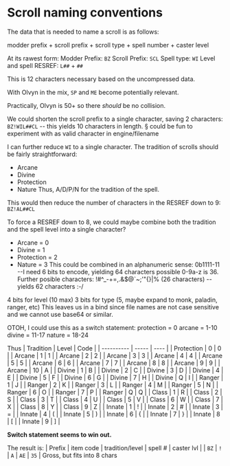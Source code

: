 # Scroll naming conventions

The data that is needed to name a scroll is as follows:

modder prefix + scroll prefix + scroll type + spell number + caster level

At its rawest form:
Modder Prefix:          `BZ`
Scroll Prefix:          `SCL`
Spell type:             `WI`
Level and spell RESREF: `L##` + `##`

This is 12 characters necessary based on the uncompressed data.

With Olvyn in the mix, `SP` and `ME` become potentially relevant.

Practically, Olvyn is 50+ so there _should_ be no collision.

We could shorten the scroll prefix to a single character, saving 2 characters: `BZ!WIL##CL` -- this yields 10 characters in length.
§ could be fun to experiment with as valid character in engine/filename

I can further reduce `WI` to a single character. The tradition of scrolls should be fairly straightforward:
- Arcane
- Divine
- Protection
- Nature
Thus, A/D/P/N for the tradition of the spell.

This would then reduce the number of characters in the RESREF down to 9: `BZ!AL##CL`

To force a RESREF down to 8, we could maybe combine both the tradition and the spell level into a single character?
- Arcane = 0
- Divine = 1
- Protection = 2
- Nature = 3
This could be combined in an alphanumeric sense: 0b1111-11 --I need 6 bits to encode, yielding 64 characters possible
0-9a-z is 36. Further posible characters:
!#^_-+=,.[]( )&$@`~;'"{}|% (26 characters) -- yields 62 characters :-/

4 bits for level (10 max)
3 bits for type (5, maybe expand to monk, paladin, ranger, etc)
This leaves us in a bind since file names are not case sensitive and we cannot use base64 or similar.

OTOH, I could use this as a switch statement:
protection = 0
arcane = 1-10
divine = 11-17
nature = 18-24

Thus
| Tradition  | Level | Code |
| ---------- | ----- | ---- |
| Protection |   0   |  0   |
| Arcane     |   1   |  1   |
| Arcane     |   2   |  2   |
| Arcane     |   3   |  3   |
| Arcane     |   4   |  4   |
| Arcane     |   5   |  5   |
| Arcane     |   6   |  6   |
| Arcane     |   7   |  7   |
| Arcane     |   8   |  8   |
| Arcane     |   9   |  9   |
| Arcane     |   10  |  A   |
| Divine     |   1   |  B   |
| Divine     |   2   |  C   |
| Divine     |   3   |  D   |
| Divine     |   4   |  E   |
| Divine     |   5   |  F   |
| Divine     |   6   |  G   |
| Divine     |   7   |  H   |
| Divine     |   Q   |  I   |
| Ranger     |   1   |  J   |
| Ranger     |   2   |  K   |
| Ranger     |   3   |  L   |
| Ranger     |   4   |  M   |
| Ranger     |   5   |  N   |
| Ranger     |   6   |  O   |
| Ranger     |   7   |  P   |
| Ranger     |   Q   |  Q   |
| Class      |   1   |  R   |
| Class      |   2   |  S   |
| Class      |   3   |  T   |
| Class      |   4   |  U   |
| Class      |   5   |  V   |
| Class      |   6   |  W   |
| Class      |   7   |  X   |
| Class      |   8   |  Y   |
| Class      |   9   |  Z   |
| Innate     |   1   |  !   |
| Innate     |   2   |  #   |
| Innate     |   3   |  =   |
| Innate     |   4   |  (   |
| Innate     |   5   |  )   |
| Innate     |   6   |  {   |
| Innate     |   7   |  }   |
| Innate     |   8   |  [   |
| Innate     |   9   |  ]   |

**Switch statement seems to win out.**

The result is:
| Prefix | item code | tradition/level | spell # | caster lvl |
|  `BZ`  | `!`       | `A`             | `AE`    | `35`       |
Gross, but fits into 8 chars
